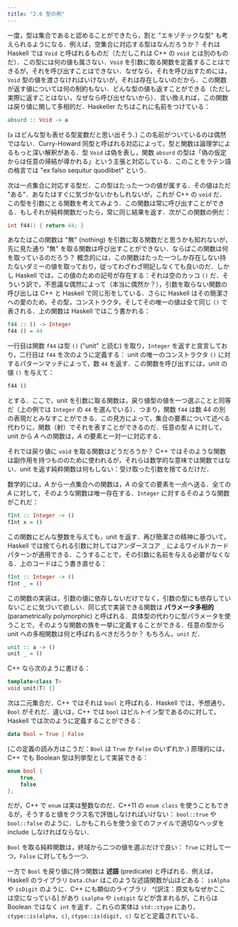 ```yaml
---
title: "2.6 型の例"
---
```

一度，型は集合であると認めることができたら，割と "エキゾチックな型" も考えられるようになる．例えば，空集合に対応する型はなんだろうか？ それは Haskell では `Void` と呼ばれるものだ（ただしこれは C++ の `void` とは別のものだ）．この型には何の値も属さない．`Void` を引数に取る関数を定義することはできるが，それを呼び出すことはできない．なぜなら，それを呼び出すためには，`Void` 型の値を渡さなければいけないが，それは存在しないのだから．この関数が返す値については何の制約もない．どんな型の値も返すことができる（ただし実際に返すことはない，なぜなら呼び出せないから）．言い換えれば，この関数は戻り値に関して多相的だ．Haskeller たちはこれに名前をつけている：

```haskell
absurd :: Void -> a
```

(`a` はどんな型も表せる型変数だと思い出そう．) この名前がついているのは偶然ではない．Curry-Howard 同型と呼ばれる対応によって，型と関数は論理学によるもっと深い解釈がある．型 `Void` は偽を表し，関数 `absurd` の型は「偽の仮定からは任意の帰結が導かれる」という主張と対応している．このことをラテン語の格言では "ex falso sequitur quodlibet" という．

次は一点集合に対応する型だ．この型はたった一つの値が属する．その値はただ "ある"．あなたはすぐに気づかないかもしれないが，これが C++ の `void` だ．この型を引数にとる関数を考えてみよう．この関数は常に呼び出すことができる．もしそれが純粋関数だったら，常に同じ結果を返す．次がこの関数の例だ：

```C
int f44() { return 44; }
```

あなたはこの関数は "無" (nothing) を引数に取る関数だと思うかも知れないが，先に見た通り "無" を取る関数は呼び出すことができない．ならばこの関数は何を取っているのだろう？ 概念的には，この関数はたった一つしか存在しない持たないダミーの値を取っており，従ってわざわざ明記しなくても良いのだ．しかし Haskell では，この値のための記号が存在する：それは空のカッコ `()` だ．そういう訳で，不思議な偶然によって（本当に偶然か？），引数を取らない関数の呼び出しは C++ と Haskell で同じ形をしている．さらに Haskell はその簡潔さへの愛のため，その型，コンストラクタ，そしてその唯一の値は全て同じ `()` で表される．上の関数は Haskell ではこう書かれる：

```haskell
f44 :: () -> Integer
f44 () = 44
```

一行目は関数 `f44` は型 `()` ("unit" と読む) を取り，`Integer` を返すと宣言しており，二行目は `f44` を次のように定義する： unit の唯一のコンストラクタ `()` に対するパターンマッチによって，数 `44` を返す．この関数を呼び出すには，unit の値 `()` を与えて：

```haskell
f44 ()
```

とする．ここで，unit を引数に取る関数は，戻り値型の値を一つ選ぶことと同等だ（上の例では `Integer` の `44` を選んでいる）．つまり，関数 `f44` は数 $44$ の別の表現だとみなすことができる．この見方によって，集合の要素について述べる代わりに，関数（射）でそれを表すことができるのだ．任意の型 $A$ に対して，unit から $A$ への関数は，$A$ の要素と一対一に対応する．

それでは戻り値に `void` を取る関数はどうだろうか？ C++ ではそのような関数は副作用を持つもののために使われるが，それらは数学的な意味では関数ではない．unit を返す純粋関数は何もしない：受け取った引数を捨てるだけだ．

数学的には，$A$ から一点集合への関数は，$A$ の全ての要素を一点へ送る．全ての $A$ に対して，そのような関数は唯一存在する．`Integer` に対するそのような関数がこれだ：

```haskell
fInt :: Integer -> ()
fInt x = ()
```

この関数にどんな整数を与えても，unit を返す．再び簡潔さの精神に基づいて，Haskell では捨てられる引数に対してはアンダースコア `_` によるワイルドカードパターンが適用できる．こうすることで，その引数に名前を与える必要がなくなる．上のコードはこう書き直せる：

```haskell
fInt :: Integer -> ()
fInt _ = ()
```

この関数の実装は，引数の値に依存しないだけでなく，引数の型にも依存していないことに気づいて欲しい．同じ式で実装できる関数は **パラメータ多相的** (parametrically polymorphic) と呼ばれる．具体型の代わりに型パラメータを使うことで，そのような関数の族を一挙に定義することができる．任意の型から unit への多相関数は何と呼ばれるべきだろうか？ もちろん，`unit` だ．

```haskell
unit :: a -> ()
unit _ = ()
```

C++ なら次のように書ける：

```cpp
template<class T>
void unit(T) {}
```

次は二元集合だ．C++ ではそれは `bool` と呼ばれる．Haskell では，予想通り，`Bool` がそれだ．違いは，C++ では `bool` はビルトイン型であるのに対して，Haskell では次のように定義することができる：

```haskell
data Bool = True | False
```

(この定義の読み方はこうだ：`Bool` は `True` か `False` のいずれか．) 原理的には，C++ でも Boolean 型は列挙型として実装できる：

```cpp
enum bool {
    true,
    false
};
```

だが，C++ で `enum` は実は整数なのだ．C++11 の `enum class` を使うこともできるが，そうすると値をクラス名で評価しなければいけない： `bool::true` や `bool::false` のように．しかもこれらを使う全てのファイルで適切なヘッダを include しなければならない．

`Bool` を取る純粋関数は，終域から二つの値を選ぶだけで良い： `True` に対して一つ，`False` に対してもう一つ．

一方で `Bool` を戻り値に持つ関数は **述語** (predicate) と呼ばれる．例えば，Haskell のライブラリ `Data.Char` はこのような述語関数が山ほどある： `isAlpha` や `isDigit` のように．C++ にも類似のライブラリ ` `^[訳注：原文もなぜかここは空になっている] があり `isalpha` や `isdigit` などが含まれるが，これらは Boolean ではなく `int` を返す．これらの実体は `std::ctype` にあり，`ctype::is(alpha, c)`, `ctype::is(digit, c)` などと定義されている．

